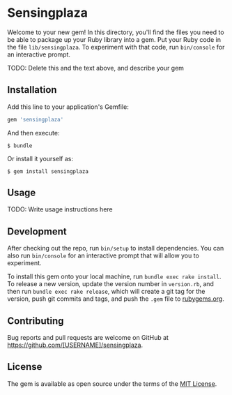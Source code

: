 # Sensingplaza

Welcome to your new gem! In this directory, you'll find the files you need to be able to package up your Ruby library into a gem. Put your Ruby code in the file `lib/sensingplaza`. To experiment with that code, run `bin/console` for an interactive prompt.

TODO: Delete this and the text above, and describe your gem

## Installation

Add this line to your application's Gemfile:

```ruby
gem 'sensingplaza'
```

And then execute:

    $ bundle

Or install it yourself as:

    $ gem install sensingplaza

## Usage

TODO: Write usage instructions here

## Development

After checking out the repo, run `bin/setup` to install dependencies. You can also run `bin/console` for an interactive prompt that will allow you to experiment.

To install this gem onto your local machine, run `bundle exec rake install`. To release a new version, update the version number in `version.rb`, and then run `bundle exec rake release`, which will create a git tag for the version, push git commits and tags, and push the `.gem` file to [rubygems.org](https://rubygems.org).

## Contributing

Bug reports and pull requests are welcome on GitHub at https://github.com/[USERNAME]/sensingplaza.

## License

The gem is available as open source under the terms of the [MIT License](https://opensource.org/licenses/MIT).
